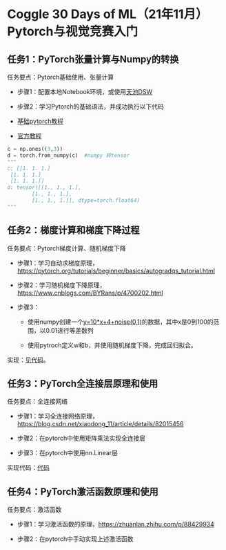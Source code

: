 # Coggle 30 Days of ML（21年11月）Pytorch与视觉竞赛入门

## **任务1：PyTorch张量计算与Numpy的转换**

任务要点：Pytorch基础使用、张量计算

- 步骤1：配置本地Notebook环境，或使用[天池DSW](https://dsw-dev.data.aliyun.com/#/)

- 步骤2：学习Pytorch的基础语法，并成功执行以下代码

- [基础pytorch教程](https://zhuanlan.zhihu.com/p/25572330)

- [官方教程](https://pytorch.org/tutorials/beginner/basics/intro.html)

```python
c = np.ones((3,3))
d = torch.from_numpy(c)  #numpy 转tensor
"""
c: [[1. 1. 1.]
 [1. 1. 1.]
 [1. 1. 1.]]
d: tensor([[1., 1., 1.],
        [1., 1., 1.],
        [1., 1., 1.]], dtype=torch.float64)
"""
```

## **任务2：梯度计算和梯度下降过程**

任务要点：Pytorch梯度计算、随机梯度下降

- 步骤1：学习自动求梯度原理，https://pytorch.org/tutorials/beginner/basics/autogradqs_tutorial.html

- 步骤2：学习随机梯度下降原理，https://www.cnblogs.com/BYRans/p/4700202.html

- 步骤3：

  - 使用numpy创建一个[y=10*x+4+noise(0,1)](#)的数据，其中x是0到100的范围，以0.01进行等差数列

  - 使用pytroch定义w和b，并使用随机梯度下降，完成回归拟合。

实现：[见代码](./pytorch-tutorial/task2.py)。

## **任务3：PyTorch全连接层原理和使用**

任务要点：全连接网络

- 步骤1：学习全连接网络原理，https://blog.csdn.net/xiaodong_11/article/details/82015456

- 步骤2：在pytorch中使用矩阵乘法实现全连接层

- 步骤3：在pytorch中使用nn.Linear层

实现代码：[代码](./pytorch-tutorial/task3.py)

## **任务4：PyTorch激活函数原理和使用**

任务要点：激活函数

- 步骤1：学习激活函数的原理，https://zhuanlan.zhihu.com/p/88429934

- 步骤2：在pytorch中手动实现上述激活函数

